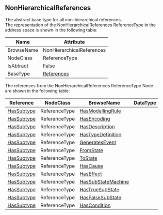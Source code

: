 <!-- objecttype -->
## NonHierarchicalReferences
The abstract base type for all non-hierarchical references.  
The representation of the NonHierarchicalReferences ReferenceType in the address space is shown in the following table:  

|Name|Attribute|
|---|---|
|BrowseName|NonHierarchicalReferences|
|NodeClass|ReferenceType|
|IsAbtract|False|
|BaseType|[References](../../../Part3/ReferenceTypes/References/readme.md)|

The references from the NonHierarchicalReferences ReferenceType Node are shown in the following table:  

|Reference|NodeClass|BrowseName|DataType|TypeDefinition|ModellingRule|
|---|---|---|---|---|---|
|[HasSubtype](../../../Part3/ReferenceTypes/HasSubtype/readme.md)|ReferenceType|[HasModellingRule](#HasModellingRule)||||
|[HasSubtype](../../../Part3/ReferenceTypes/HasSubtype/readme.md)|ReferenceType|[HasEncoding](#HasEncoding)||||
|[HasSubtype](../../../Part3/ReferenceTypes/HasSubtype/readme.md)|ReferenceType|[HasDescription](#HasDescription)||||
|[HasSubtype](../../../Part3/ReferenceTypes/HasSubtype/readme.md)|ReferenceType|[HasTypeDefinition](#HasTypeDefinition)||||
|[HasSubtype](../../../Part3/ReferenceTypes/HasSubtype/readme.md)|ReferenceType|[GeneratesEvent](#GeneratesEvent)||||
|[HasSubtype](../../../Part3/ReferenceTypes/HasSubtype/readme.md)|ReferenceType|[FromState](#FromState)||||
|[HasSubtype](../../../Part3/ReferenceTypes/HasSubtype/readme.md)|ReferenceType|[ToState](#ToState)||||
|[HasSubtype](../../../Part3/ReferenceTypes/HasSubtype/readme.md)|ReferenceType|[HasCause](#HasCause)||||
|[HasSubtype](../../../Part3/ReferenceTypes/HasSubtype/readme.md)|ReferenceType|[HasEffect](#HasEffect)||||
|[HasSubtype](../../../Part3/ReferenceTypes/HasSubtype/readme.md)|ReferenceType|[HasSubStateMachine](#HasSubStateMachine)||||
|[HasSubtype](../../../Part3/ReferenceTypes/HasSubtype/readme.md)|ReferenceType|[HasTrueSubState](#HasTrueSubState)||||
|[HasSubtype](../../../Part3/ReferenceTypes/HasSubtype/readme.md)|ReferenceType|[HasFalseSubState](#HasFalseSubState)||||
|[HasSubtype](../../../Part3/ReferenceTypes/HasSubtype/readme.md)|ReferenceType|[HasCondition](#HasCondition)||||



